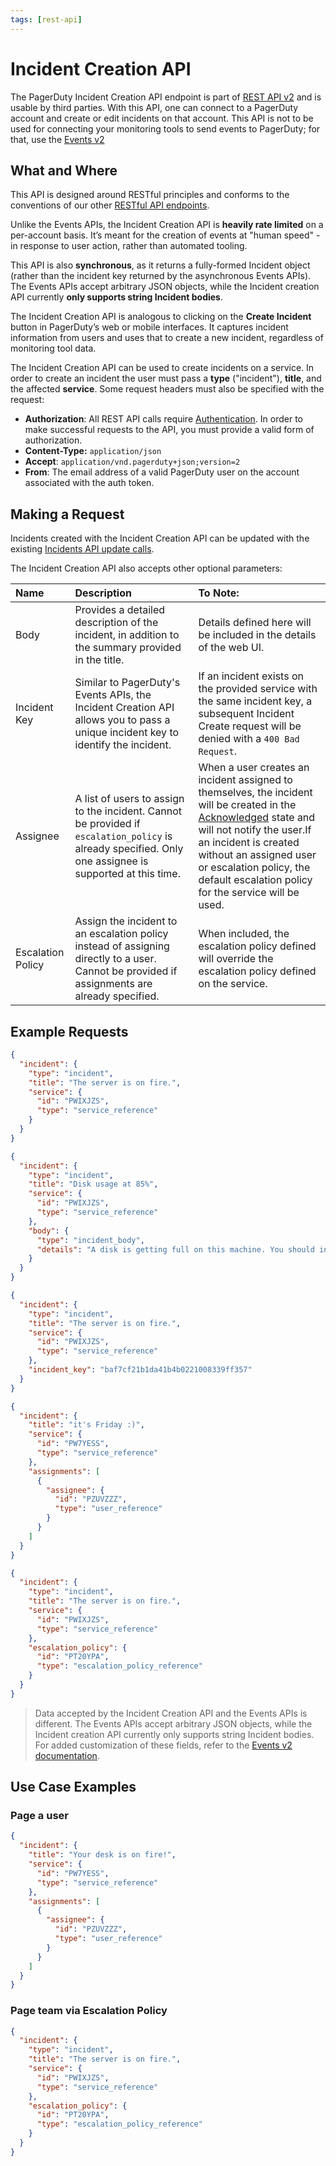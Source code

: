 ```yaml
---
tags: [rest-api]
---
```


# Incident Creation API

The PagerDuty Incident Creation API endpoint is part of [REST API v2](../../docs/REST-API/01-Overview.md) and is usable by third parties. With this API, one can connect to a PagerDuty account and create or edit incidents on that account. This API is not to be used for connecting your monitoring tools to send events to PagerDuty; for that, use the [Events v2](../../docs/events-API-v2/01-Overview.md)

## What and Where

This API is designed around RESTful principles and conforms to the conventions of our other [RESTful API endpoints](../../docs/REST-API/05-Endpoints.md).

Unlike the Events APIs, the Incident Creation API is **heavily rate limited** on a per-account basis. It’s meant for the creation of events at "human speed" - in response to user action, rather than automated tooling.

This API is also **synchronous**, as it returns a fully-formed Incident object (rather than the incident key returned by the asynchronous Events APIs). The Events APIs accept arbitrary JSON objects, while the Incident creation API currently **only supports string Incident bodies**.

The Incident Creation API is analogous to clicking on the **Create Incident** button in PagerDuty’s web or mobile interfaces. It captures incident information from users and uses that to create a new incident, regardless of monitoring tool data.

The Incident Creation API can be used to create incidents on a service. In order to create an incident the user must pass a **type** ("incident"), **title**, and the affected **service**. Some request headers must also be specified with the request:

  * **Authorization**: All REST API calls require [Authentication](../../docs/REST-API/02-Authentication.md). In order to make successful requests to the API, you must provide a valid form of authorization.
  * **Content-Type:** `application/json`
  * **Accept**: `application/vnd.pagerduty+json;version=2`
  * **From**: The email address of a valid PagerDuty user on the account associated with the auth token.

## Making a Request

Incidents created with the Incident Creation API can be updated with the existing [Incidents API update calls](https://api-reference.pagerduty.com/#!/Incidents/post_incidents).

The Incident Creation API also accepts other optional parameters:

| Name | Description | To Note: |
|:-----|:------------|:---------|
| Body | Provides a detailed description of the incident, in addition to the summary provided in the title. | Details defined here will be included in the details of the web UI. |
| Incident Key | Similar to PagerDuty's Events APIs, the Incident Creation API allows you to pass a unique incident key to identify the incident. | If an incident exists on the provided service with the same incident key, a subsequent Incident Create request will be denied with a `400 Bad Request`. |
| Assignee | A list of users to assign to the incident. Cannot be provided if `escalation_policy` is already specified. Only one assignee is supported at this time. | When a user creates an incident assigned to themselves, the incident will be created in the [Acknowledged](https://support.pagerduty.com/docs/glossary#section-acknowledged-incident) state and will not notify the user.If an incident is created without an assigned user or escalation policy, the default escalation policy for the service will be used. |
| Escalation Policy | Assign the incident to an escalation policy instead of assigning directly to a user. Cannot be provided if assignments are already specified. | When included, the escalation policy defined will override the escalation policy defined on the service. |

## Example Requests

<!--
type: tab
title: Simple Request
-->

```json
{
  "incident": {
    "type": "incident",
    "title": "The server is on fire.",
    "service": {
      "id": "PWIXJZS",
      "type": "service_reference"
    }
  }
}
```

<!--
type: tab
title: Body Details
-->

```json
{
  "incident": {
    "type": "incident",
    "title": "Disk usage at 85%",
    "service": {
      "id": "PWIXJZS",
      "type": "service_reference"
    },
    "body": {
      "type": "incident_body",
      "details": "A disk is getting full on this machine. You should investigate what is causing the disk to fill, and ensure that there is an automated process in place for ensuring data is rotated (eg. logs should have logrotate around them). If data is expected to stay on this disk forever, you should start planning to scale up to a larger disk."
    }
  }
}
```

<!--
type: tab
title: Incident Key Details
-->

```json
{
  "incident": {
    "type": "incident",
    "title": "The server is on fire.",
    "service": {
      "id": "PWIXJZS",
      "type": "service_reference"
    },
    "incident_key": "baf7cf21b1da41b4b0221008339ff357"
  }
}
```

<!--
type: tab
title: Assignee Details
-->

```json
{
  "incident": {
    "title": "it's Friday :)",
    "service": {
      "id": "PW7YESS",
      "type": "service_reference"
    },
    "assignments": [
      {
        "assignee": {
          "id": "PZUVZZZ",
          "type": "user_reference"
        }
      }
    ]
  }
}
```

<!--
type: tab
title: Escalation Policy Details
-->

```json
{
  "incident": {
    "type": "incident",
    "title": "The server is on fire.",
    "service": {
      "id": "PWIXJZS",
      "type": "service_reference"
    },
    "escalation_policy": {
      "id": "PT20YPA",
      "type": "escalation_policy_reference"
    }
  }
}
```

<!-- type: tab-end -->

<!-- theme:warning -->
> Data accepted by the Incident Creation API and the Events APIs is different. The Events APIs accept arbitrary JSON objects, while the Incident creation API currently only supports string Incident bodies. For added customization of these fields, refer to the [Events v2 documentation](../../docs/events-API-v2/01-Overview.md).
</Alert>

## Use Case Examples

### Page a user

```json
{
  "incident": {
    "title": "Your desk is on fire!",
    "service": {
      "id": "PW7YESS",
      "type": "service_reference"
    },
    "assignments": [
      {
        "assignee": {
          "id": "PZUVZZZ",
          "type": "user_reference"
        }
      }
    ]
  }
}
```

### Page team via Escalation Policy

```json
{
  "incident": {
    "type": "incident",
    "title": "The server is on fire.",
    "service": {
      "id": "PWIXJZS",
      "type": "service_reference"
    },
    "escalation_policy": {
      "id": "PT20YPA",
      "type": "escalation_policy_reference"
    }
  }
}
```

